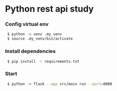 # Python rest api study

### Config virtual env

```bash
 $ python -m venv .my_venv
 $ source .my_venv/bin/activate

```

### Install dependencies

```bash
 $ pip install -r requirements.txt
```

### Start

```bash
 $ python -m flask --app src/main run --port=8000
```
